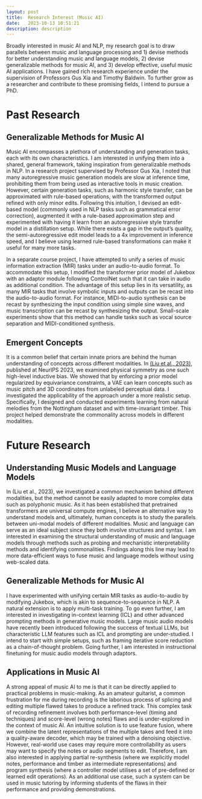 ```yaml
---
layout: post
title:  Research Interest (Music AI)
date:   2023-10-13 10:51:21
description: description
---
```


Broadly interested in music AI and NLP, my research goal is to draw parallels between music and language processing and 1) devise methods for better understanding music and language models, 2) devise generalizable methods for music AI, and 3) develop effective, useful music AI applications. I have gained rich research experience under the supervision of Professors Gus Xia and Timothy Baldwin. To further grow as a researcher and contribute to these promising fields, I intend to pursue a PhD.

# Past Research
## Generalizable Methods for Music AI
Music AI encompasses a plethora of understanding and generation tasks, each with its own characteristics. I am interested in unifying them into a shared, general framework, taking inspiration from generalizable methods in NLP. In a research project supervised by Professor Gus Xia, I noted that many autoregressive music generation models are slow at inference time, prohibiting them from being used as interactive tools in music creation. However, certain generation tasks, such as harmonic style transfer, can be approximated with rule-based operations, with the transformed output refined with only minor edits. Following this intuition, I devised an edit-based model (commonly used in NLP tasks such as grammatical error correction), augmented it with a rule-based approximation step and experimented with having it learn from an autoregressive style transfer model in a distillation setup. While there exists a gap in the output’s quality, the semi-autoregressive edit model leads to a 4x improvement in inference speed, and I believe using learned rule-based transformations can make it useful for many more tasks.

In a separate course project, I have attempted to unify a series of music information extraction (MIR) tasks under an audio-to-audio format. To accommodate this setup, I modified the transformer prior model of Jukebox with an adaptor module following ControlNet such that it can take in audio as additional condition. The advantage of this setup lies in its versatility, as many MIR tasks that involve symbolic inputs and outputs can be recast into the audio-to-audio format. For instance, MIDI-to-audio synthesis can be recast by synthesizing the input condition using simple sine waves, and music transcription can be recast by synthesizing the output. Small-scale experiments show that this method can handle tasks such as vocal source separation and MIDI-conditioned synthesis.

## Emergent Concepts
It is a common belief that certain innate priors are behind the human understanding of concepts across different modalities. In <a href="http://www.yichenwilliamhuang.com/#sps">(Liu et al., 2023)</a>, published at NeurIPS 2023, we examined physical symmetry as one such high-level inductive bias. We showed that by enforcing a prior model regularized by equivariance constraints, a VAE can learn concepts such as music pitch and 3D coordinates from unlabeled perceptual data. I investigated the applicability of the approach under a more realistic setup. Specifically, I designed and conducted experiments learning from natural melodies from the Nottingham dataset and with time-invariant timber. This project helped demonstrate the commonality across models in different modalities.

# Future Research
## Understanding Music Models and Language Models
In (Liu et al., 2023), we investigated a common mechanism behind different modalities, but the method cannot be easily adapted to more complex data such as polyphonic music. As it has been established that pretrained transformers are universal compute engines, I believe an alternative way to understand models and, ultimately, human concepts is to study the parallels between uni-modal models of different modalities. Music and language can serve as an ideal subject since they both involve structures and syntax. I am interested in examining the structural understanding of music and language models through methods such as probing and mechanistic interpretability methods and identifying commonalities. Findings along this line may lead to more data-efficient ways to fuse music and language models without using web-scaled data.

## Generalizable Methods for Music AI
I have experimented with unifying certain MIR tasks as audio-to-audio by modifying Jukebox, which is akin to sequence-to-sequence in NLP. A natural extension is to apply multi-task training. To go even further, I am interested in investigating in-context learning (ICL) and other advanced prompting methods in generative music models. Large music audio models have recently been introduced following the success of textual LLMs, but characteristic LLM features such as ICL and prompting are under-studied. I intend to start with simple setups, such as framing iterative score reduction as a chain-of-thought problem. Going further, I am interested in instructional finetuning for music audio models through adaptors.

## Applications in Music AI
A strong appeal of music AI to me is that it can be directly applied to practical problems in music-making. As an amateur guitarist, a common frustration for me during recording is the laborious process of splicing and editing multiple flawed takes to produce a refined track. This complex task of recording refinement involves both performance-level (timing and techniques) and score-level (wrong notes) flaws and is under-explored in the context of music AI. An intuitive solution is to use feature fusion, where we combine the latent representations of the multiple takes and feed it into a quality-aware decoder, which may be trained with a denoising objective. However, real-world use cases may require more controllability as users may want to specify the notes or audio segments to edit. Therefore, I am also interested in applying partial re-synthesis (where we explicitly model notes, performance and timber as intermediate representations) and program synthesis (where a controller model utilises a set of pre-defined or learned edit operations). As an additional use case, such a system can be used in music tutoring by informing students of the flaws in their performance and providing demonstrations.



<!-- How does this relate to all the fun research I've done? See <a href="../how-i-got-here">How I Got Here</a>. -->